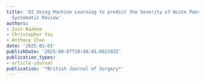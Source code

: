 ```yaml
---
title: 'O1 Using Machine Learning to predict the Severity of Acute Pancreatitis: A
  Systematic Review'
authors:
- Zain Nadeem
- Christopher Yau
- Anthony Chan
date: '2025-01-01'
publishDate: '2025-08-07T20:48:45.661193Z'
publication_types:
- article-journal
publication: '*British Journal of Surgery*'
---
```

